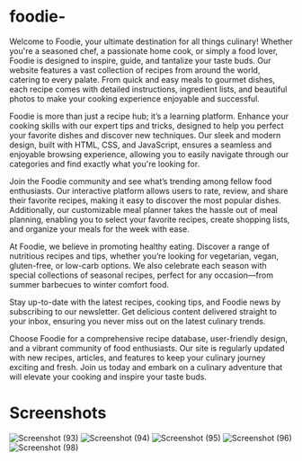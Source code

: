 # foodie-
Welcome to Foodie, your ultimate destination for all things culinary! Whether you're a seasoned chef, a passionate home cook, or simply a food lover, Foodie is designed to inspire, guide, and tantalize your taste buds. Our website features a vast collection of recipes from around the world, catering to every palate. From quick and easy meals to gourmet dishes, each recipe comes with detailed instructions, ingredient lists, and beautiful photos to make your cooking experience enjoyable and successful.

Foodie is more than just a recipe hub; it’s a learning platform. Enhance your cooking skills with our expert tips and tricks, designed to help you perfect your favorite dishes and discover new techniques. Our sleek and modern design, built with HTML, CSS, and JavaScript, ensures a seamless and enjoyable browsing experience, allowing you to easily navigate through our categories and find exactly what you're looking for.

Join the Foodie community and see what’s trending among fellow food enthusiasts. Our interactive platform allows users to rate, review, and share their favorite recipes, making it easy to discover the most popular dishes. Additionally, our customizable meal planner takes the hassle out of meal planning, enabling you to select your favorite recipes, create shopping lists, and organize your meals for the week with ease.

At Foodie, we believe in promoting healthy eating. Discover a range of nutritious recipes and tips, whether you’re looking for vegetarian, vegan, gluten-free, or low-carb options. We also celebrate each season with special collections of seasonal recipes, perfect for any occasion—from summer barbecues to winter comfort food.

Stay up-to-date with the latest recipes, cooking tips, and Foodie news by subscribing to our newsletter. Get delicious content delivered straight to your inbox, ensuring you never miss out on the latest culinary trends.

Choose Foodie for a comprehensive recipe database, user-friendly design, and a vibrant community of food enthusiasts. Our site is regularly updated with new recipes, articles, and features to keep your culinary journey exciting and fresh. Join us today and embark on a culinary adventure that will elevate your cooking and inspire your taste buds.
# Screenshots
![Screenshot (93)](https://github.com/BishwanathKumarPanda/foodie-/assets/138992024/366ed493-c77b-4214-a734-a72fb2a539e6)
![Screenshot (94)](https://github.com/BishwanathKumarPanda/foodie-/assets/138992024/0c64e1ee-1506-4b6a-ad85-70cef0061866)
![Screenshot (95)](https://github.com/BishwanathKumarPanda/foodie-/assets/138992024/993d121d-f04b-4ac5-bb29-3aca743b2a23)
![Screenshot (96)](https://github.com/BishwanathKumarPanda/foodie-/assets/138992024/2d49b932-5c44-4c90-a700-b3bb24aee18a)
![Screenshot (98)](https://github.com/BishwanathKumarPanda/foodie-/assets/138992024/6831314e-4d56-4207-9f47-5ca92a48f883)

